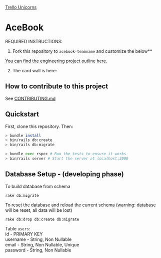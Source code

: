 [Trello Unicorns](https://trello.com/b/iUkteEhD/acebook-unicorns)

# AceBook

REQUIRED INSTRUCTIONS:

1. Fork this repository to `acebook-teamname` and customize
the below**

[You can find the engineering project outline here.](https://github.com/makersacademy/course/tree/master/engineering_projects/rails)

2. The card wall is here: <please update>

## How to contribute to this project
See [CONTRIBUTING.md](CONTRIBUTING.md)

## Quickstart

First, clone this repository. Then:

```bash
> bundle install
> bin/rails db:create
> bin/rails db:migrate

> bundle exec rspec # Run the tests to ensure it works
> bin/rails server # Start the server at localhost:3000
```

## Database Setup - (developing phase)

To build database from schema
```
rake db:migrate
```

To reset the database and reload the current schema 
(warning: database will be reset, all data will be lost)
```
rake db:drop db:create db:migrate
```

Table ```users```:  
id - PRIMARY KEY   
username - String, Non Nullable   
email - String, Non Nullable, Unique  
password - String, Non Nullable   
